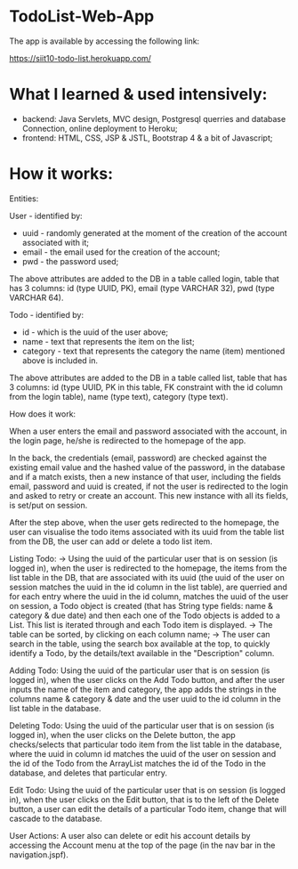 # TodoList-Web-App

The app is available by accessing the following link:

https://siit10-todo-list.herokuapp.com/

# What I learned & used intensively:

- backend: Java Servlets, MVC design, Postgresql querries and database Connection, online deployment to Heroku;
- frontend: HTML, CSS, JSP & JSTL, Bootstrap 4 & a bit of Javascript;

# How it works:

Entities:

User - identified by:

- uuid - randomly generated at the moment of the creation of the account associated with it;
- email - the email used for the creation of the account;
- pwd - the password used;

The above attributes are added to the DB in a table called login, table that has 3 columns: 
id (type UUID, PK), email (type VARCHAR 32), pwd (type VARCHAR 64).

Todo - identified by:

- id - which is the uuid of the user above;
- name - text that represents the item on the list;
- category - text that represents the category the name (item) mentioned above is included in.


The above attributes are added to the DB in a table called list, table that has 3 columns: 
id (type UUID, PK in this table, FK constraint with the id column from the login table), name  (type text), category (type text).


How does it work:

When a user enters the email and password associated with the account, in the login page, he/she is redirected to the homepage of the app.

In the back, the credentials (email, password) are checked against the existing email value and the hashed value of the password, in the database and if a match exists, then a new instance of that user, including the fields email, password and uuid is created, if not the user is redirected to the login and asked to retry or create an account. This new instance with all its fields, is set/put on session.

After the step above, when the user gets redirected to the homepage, the user can visualise the todo items associated with its uuid from the table list from the DB, the user can add or delete a todo list item.

Listing Todo:
-> Using the uuid of the particular user that is on session (is logged in), when the user is redirected to the homepage, the items from the list table in the DB, that are associated with its uuid (the uuid of the user on session matches the uuid in the id column in the list table), are querried and for each entry where the uuid in the id column, matches the uuid of the user on session, a Todo object is created (that has String type fields: name & category & due date) and then each one of the Todo objects is added to a List<Todo>. This list is iterated through and each Todo item is displayed.
-> The table can be sorted, by clicking on each column name;
-> The user can search in the table, using the search box available at the top, to quickly identify a Todo, by the details/text available in the "Description" column.

Adding Todo:
Using the uuid of the particular user that is on session (is logged in), when the user clicks on the Add Todo button, and after the user inputs the name of the item and category, the app adds the strings in the columns name & category & date and the user uuid to the id column in the list table in the database.

Deleting Todo:
Using the uuid of the particular user that is on session (is logged in), when the user clicks on the Delete button, the app checks/selects that particular todo item from the list table in the database, where the uuid in column id matches the uuid of the user on session and the id of the Todo from the ArrayList matches the id of the Todo in the database, and deletes that particular entry.

Edit Todo:
Using the uuid of the particular user that is on session (is logged in), when the user clicks on the Edit button, that is to the left of the Delete button, a user can edit the details of a particular Todo item, change that will cascade to the database.

User Actions:
A user also can delete or edit his account details by accessing the Account menu at the top of the page (in the nav bar in the navigation.jspf).
